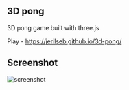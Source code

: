 ## 3D pong

3D pong game built with three.js

Play - https://jerilseb.github.io/3d-pong/

## Screenshot
![screenshot](https://user-images.githubusercontent.com/3944720/33306626-543e2fa6-d439-11e7-907a-1ae189d79f0d.jpg)